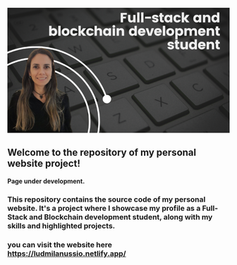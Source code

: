 ![banner](img-home-medium-1.png)

## Welcome to the repository of my personal website project!
#### Page under development.

### This repository contains the source code of my personal website. It's a project where I showcase my profile as a Full-Stack and Blockchain development student, along with my skills and highlighted projects.

### you can visit the website here  https://ludmilanussio.netlify.app/

